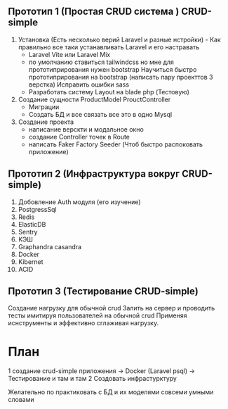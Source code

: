## Прототип 1 (Простая CRUD система ) CRUD-simple
1. Установка (Есть несколько верий Laravel и разные нстройки)
		- Как правильно все таки устанавливать Laravel и его настравать
	  - Laravel Vite или Laravel Mix
	 - по умолчанию ставиться tailwindcss но мне для прототиприрования нужен bootstrap Научиться быстро прототиприрования на bootstrap (написать пару проекттов 3 верстка) Исправить ошибки sass 
	 -  Разработать систему Layout на blade php (Тестовую)
2. Создание сущности ProductModel ProuctController 
	 - Миграции
	 - Создать БД и все связать все это в одно Mysql
3. Создание проекта 
	 - написание верскти и модальное окно 
	 - создание Controller точек в Route
	 - написать Faker Factory Seeder (Чтоб быстро распоковать приложение)

## Прототип 2 (Инфраструктура вокруг CRUD-simple)
1.  Добовление Auth модуля (его изучение)
2. PostgressSql
3. Redis
4. ElasticDB
5. Sentry
6. КЭШ
7. Graphandra casandra
8. Docker
9. Kibernet
10. ACID

## Прототип 3 (Тестирование CRUD-simple)

Создание нагрузку для обычной crud
Залить на сервер и проводить тесты имитируя пользователей на обычной crud
Применяя иснструменты и эффективно сглаживая нагрузку.

# План
1 создание crud-simple приложения -> Docker (Laravel psql) -> Тестирование и там и там
2 Создовать инфрастурктуру

Желательно по практиковать с БД и их моделями совсеми умными словами